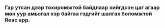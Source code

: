 ### Гар утсан дээр тохиромжтой байдлаар хийгдсэн цаг агаар мөн уур амьсгал хэр байгаа гэдгийг шалгах боломжтой Reac app.
